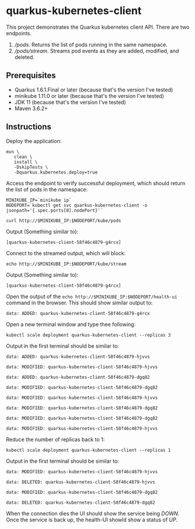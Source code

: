 # quarkus-kubernetes-client

This project demonstrates the Quarkus kubernetes client API.
There are two endpoints.
1. */pods*. Returns the list of pods running in the same namespace.
2. */pods/stream*. Streams pod events as they are added, modified, and deleted.

## Prerequisites

* Quarkus 1.6.1.Final or later (because that's the version I've tested)
* minikube 1.11.0 or later (because that's the version I've tested)
* JDK 11 (because that's the version I've tested)
* Maven 3.6.2+

## Instructions

Deploy the application:

```
mvn \
   clean \
   install \
   -DskipTests \
   -Dquarkus.kubernetes.deploy=true
```

Access the endpoint to verify successful deployment,
which should return the list of pods in the namespace:

```
MINIKUBE_IP=`minikube ip`
NODEPORT=`kubectl get svc quarkus-kubernetes-client -o jsonpath='{.spec.ports[0].nodePort}'`

curl http://$MINIKUBE_IP:$NODEPORT/kube/pods
```

Output (Something similar to):
```
[quarkus-kubernetes-client-58f46c4879-g4rcx]
```

Connect to the streamed output, which will block:
```
echo http://$MINIKUBE_IP:$NODEPORT/kube/stream
```

Output (Something similar to):
```
[quarkus-kubernetes-client-58f46c4879-g4rcx]
```
Open the output of the `echo http://$MINIKUBE_IP:$NODEPORT/health-ui` command in the browser. This should show similar output to:
```
data: ADDED: quarkus-kubernetes-client-58f46c4879-g4rcx
```

Open a new terminal window and type thee following:

```
kubectl scale deployment quarkus-kubernetes-client --replicas 3
```

Output in the first terminal should be similar to:
```
data: ADDED: quarkus-kubernetes-client-58f46c4879-hjvvs

data: MODIFIED: quarkus-kubernetes-client-58f46c4879-hjvvs

data: ADDED: quarkus-kubernetes-client-58f46c4879-dgq82

data: MODIFIED: quarkus-kubernetes-client-58f46c4879-dgq82

data: MODIFIED: quarkus-kubernetes-client-58f46c4879-hjvvs

data: MODIFIED: quarkus-kubernetes-client-58f46c4879-dgq82

data: MODIFIED: quarkus-kubernetes-client-58f46c4879-dgq82

data: MODIFIED: quarkus-kubernetes-client-58f46c4879-hjvvs
```

Reduce the number of replicas back to 1:

```
kubectl scale deployment quarkus-kubernetes-client --replicas 1
```

Output in the first terminal should be similar to:
```
data: MODIFIED: quarkus-kubernetes-client-58f46c4879-hjvvs

data: DELETED: quarkus-kubernetes-client-58f46c4879-hjvvs

data: MODIFIED: quarkus-kubernetes-client-58f46c4879-dgq82

data: DELETED: quarkus-kubernetes-client-58f46c4879-dgq82
```

When the connection dies the UI should show the service being _DOWN_.
Once the service is back up, the health-UI showld show a status of  _UP_.
